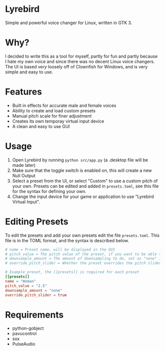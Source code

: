 # Lyrebird
Simple and powerful voice changer for Linux, written in GTK 3.

# Why?
I decided to write this as a tool for myself, partly for fun and partly
because I hate my own voice and since there was no decent Linux voice changers. The UI
is based *very* loosely off of Clownfish for Windows, and is very simple and easy to use.

# Features
- Built in effects for accurate male and female voices
- Ability to create and load custom presets
- Manual pitch scale for finer adjustment
- Creates its own temporay virtual input device
- A clean and easy to use GUI

# Usage
1. Open Lyrebird by running `python src/app.py` (a .desktop file will be made later)
2. Make sure that the toggle switch is enabled on, this will create a new Null Output
3. Select a preset from the UI, or select "Custom" to use a custom pitch of your own. Presets
   can be edited and added in `presets.toml`, see this file for the syntax for defining your own.
4. Change the input device for your game or application to use "Lyrebird Virtual Input".

# Editing Presets
To edit the presets and add your own presets edit the file `presets.toml`. This file is in the TOML format,
and the syntax is described below.

```toml
# name = Preset name, will be displayed in the GUI
# pitch_value = The pitch value of the preset, if you want to be able to adjust this use "scale"
# downsample_amount = The amount of downsampling to do, set as "none" if you don't want any
# override_pitch_slider = Whether the preset overrides the pitch slider or not

# Example preset, the [[presets]] is required for each preset
[[presets]]
name = "Woman"
pitch_value = "2.5"
downsample_amount = "none"
override_pitch_slider = true
```

# Requirements
- python-gobject
- pavucontrol
- sox
- PulseAudio
